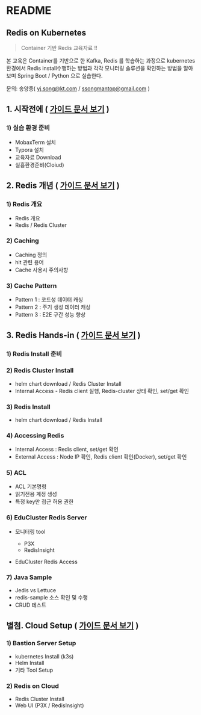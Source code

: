 # README



## Redis on Kubernetes

> Container 기반 Redis 교육자료 !!

본 교육은 Container를 기반으로 한 Kafka, Redis 를 학습하는 과정으로 kubernetes 환경에서 Redis install수행하는 방법과 각각 모니터링 솔루션을 확인하는 방법을 알아보며 Spring Boot / Python 으로 실습한다.

문의: 송양종( yj.song@kt.com / ssongmantop@gmail.com )



## 1. 시작전에 ( [가이드 문서 보기](beforebegin/beforebegin.md) )

### 1) 실습 환경 준비

* MobaxTerm 설치
* Typora 설치
* 교육자료 Download
* 실흡환경준비(Cloiud)



## 2. Redis 개념 ( [가이드 문서 보기](redis/redis-개념.md) )

### 1) Redis 개요

* Redis 개요
* Redis / Redis Cluster

### 2) Caching

* Caching 정의
* hit 관련 용어
* Cache 사용시 주의사항

### 3) Cache Pattern

* Pattern 1 : 코드성 데이터 캐싱
* Pattern 2 : 주기 생성 데이터 캐싱
* Pattern 3 : E2E 구간 성능 향상



## 3. Redis Hands-in ( [가이드 문서 보기](redis/redis-hands-in.md) )

### 1) Redis Install 준비

### 2) Redis Cluster Install

* helm chart download / Redis Cluster Install
* Internal Access - Redis client 실행, Redis-cluster 상태 확인, set/get 확인

### 3) Redis Install

* helm chart download / Redis Install

### 4) Accessing Redis

* Internal Access : Redis client, set/get 확인
* External Access : Node IP 확인, Redis client 확인(Docker), set/get 확인

### 5) ACL

* ACL 기본명령
* 읽기전용 계정 생성
* 특정 key만 접근 허용 권한

### 6) EduCluster Redis Server

* 모니터링 tool
  * P3X
  * RedisInsight

* EduCluster Redis Access

### 7) Java Sample

* Jedis vs Lettuce
* redis-sample 소스 확인 및 수행
* CRUD 테스트





## 별첨. Cloud Setup ( [가이드 문서 보기](cloud-setup/cloud-setup.md) )

### 1) Bastion Server Setup

* kubernetes Install (k3s)
* Helm Install
* 기타 Tool Setup

### 2) Redis on Cloud

* Redis Cluster Install
* Web UI (P3X / RedisInsight)
